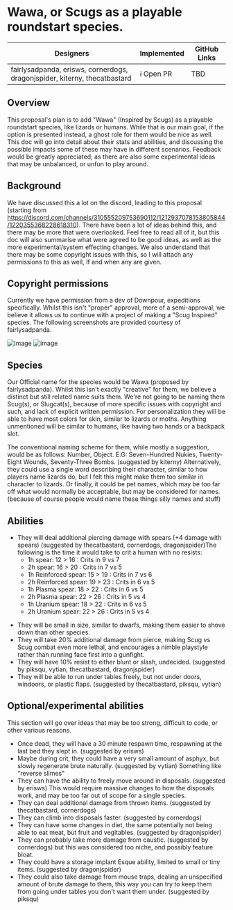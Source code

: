 # Wawa, or Scugs as a playable roundstart species.


| Designers | Implemented | GitHub Links |
|---|---|---|
| fairlysadpanda, erisws, cornerdogs, dragonjspider, kiterny, thecatbastard | :information_source: Open PR | TBD |


## Overview
This proposal's plan is to add "Wawa" (Inspired by Scugs) as a playable roundstart species, like lizards or humans. While that is our main goal, if the option is presented instead, a ghost role for them would be nice as well.
This doc will go into detail about their stats and abilities, and discussing the possible impacts some of these may have in different scenarios.
Feedback would be greatly appreciated; as there are also some experimental ideas that may be unbalanced, or unfun to play around.

## Background
We have discussed this a lot on the discord, leading to this proposal (starting from https://discord.com/channels/310555209753690112/1212937078153805844/1220355368228618310). There have been a lot of ideas behind this, and there may be more that were overlooked.
Feel free to read all of it, but this doc will also summarise what were agreed to be good ideas, as well as the more experimental/system effecting changes. We also understand that there may be some copyright issues with this, so I will attach any permissions to this as well, If and when any are given.

## Copyright permissions
Currently we have permission from a dev of Downpour, expeditions specifically. Whilst this isn't "proper" approval, more of a semi-approval, we believe it allows us to continue with a project of making a "Scug Inspired" species. The following screenshots are provided courtesy of fairlysadpanda.

![image](https://github.com/Dragonjspider/Wawa-Player-Species-/assets/140023808/ae7437cf-f4d3-42c1-8798-b8ce24a2725f)
![image](https://github.com/Dragonjspider/Wawa-Player-Species-/assets/140023808/69d00309-faae-41e0-a6aa-9e2916052de3)



## Species
Our Official name for the species would be Wawa (proposed by fairlysadpanda). Whilst this isn't exactly "creative" for them, we believe a distinct but still related name suits them. We're not going to be naming them Scug(s), or Slugcat(s), because of more specific issues with copyright and such, and lack of explicit written permission.
For personalization they will be able to have most colors for skin, similar to lizards or moths.
Anything unmentioned will be similar to humans, like having two hands or a backpack slot.

The conventional naming scheme for them, while mostly a suggestion, would be as follows: Number, Object. E.G: Seven-Hundred Nukies, Twenty-Eight Wounds, Seventy-Three Bombs. (suggested by kiterny)
Alternatively, they could use a single word describing their character, similar to how players name lizards do, but I felt this might make them too similar in character to lizards. 
Or finally, it could be pet names, which may be too far off what would normally be acceptable, but may be considered for names. (because of course people would name these things silly names and stuff)

## Abilities
- They will deal additional piercing damage with spears (+4 damage with spears) (suggested by thecatbastard, cornerdogs, dragonjspider)The following is the time it would take to crit a human with no resists: 
  - 1h spear: 12 > 16 : Crits in 9 vs 7 
  - 2h spear: 16 > 20 : Crits in 7 vs 5 
  - 1h Reinforced spear: 15 > 19 : Crits in 7 vs 6
  - 2h Reinforced spear: 19 > 23 : Crits in 6 vs 5 
  - 1h Plasma spear: 18 > 22 : Crits in 6 vs 5
  - 2h Plasma spear: 22 > 26 : Crits in 5 vs 4 
  - 1h Uranium spear: 18 > 22 : Crits in 6 vs 5
  - 2h Uranium spear: 22 > 26 : Crits in 5 vs 4


* They will be small in size, similar to dwarfs, making them easier to shove down than other species.
* They will take 20% additional damage from pierce, making Scug vs Scug combat even more lethal, and encourages a nimble playstyle rather than running face first into a gunfight.
* They will have 10% resist to either blunt or slash, undecided. (suggested by piksqu, vytian, thecatbastard, dragonjspider)
* They will be able to run under tables freely, but not under doors, windoors, or plastic flaps. (suggested by thecatbastard, piksqu, vytian)


## Optional/experimental abilities
This section will go over ideas that may be too strong, difficult to code, or other various reasons.

* Once dead, they will have a 30 minute respawn time, respawning at the last bed they slept in. (suggested by erisws)
* Maybe during crit, they could have a very small amount of asphyx, but slowly regenerate brute naturally. (suggested by vytian) Something like "reverse slimes"
* They can have the ability to freely move around in disposals. (suggested by erisws) This would require massive changes to how the disposals work, and may be too far out of scope for a single species.
* They can deal additional damage from thrown items. (suggested by thecatbastard, cornerdogs)
* They can climb into disposals faster. (suggested by cornerdogs)
* They can have some changes in diet, the same potentially not being able to eat meat, but fruit and vegitables. (suggested by dragonjspider)
* They can probably take more damage from caustic. (suggested by cornerdogs) but this was considered too niche, and possibly feature bloat.
* They could have a storage implant Esque ability, limited to small or tiny items. (suggested by dragonjspider)
* They could also take damage from mouse traps, dealing an unspecified amount of brute damage to them, this way you can try to keep them from going under tables you don't want them under. (suggested by piksqu)

